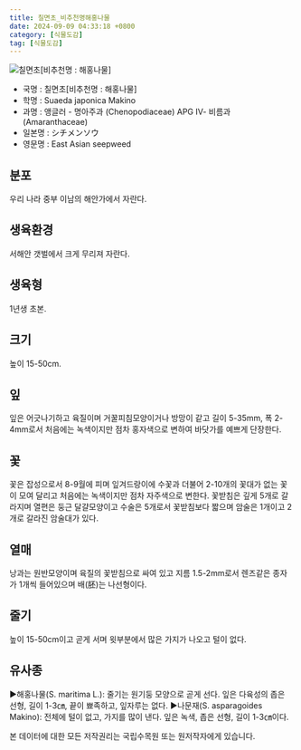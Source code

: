 ```yaml
---
title: 칠면초_비추천명해홍나물
date: 2024-09-09 04:33:18 +0800
category: [식물도감]
tag: [식물도감]
---
```




![칠면초[비추천명 : 해홍나물]](/fileUpload/plants/basic/Chenopodiaceae/Suaeda/15547/15547_1_th2.jpg)
- 국명 : 칠면초[비추천명 : 해홍나물]
- 학명 : Suaeda japonica Makino
- 과명 : 앵글러 - 명아주과 (Chenopodiaceae) APG Ⅳ- 비름과 (Amaranthaceae)
- 일본명 : シチメンソウ
- 영문명 : East Asian seepweed


## 분포
우리 나라 중부 이남의 해안가에서 자란다.
## 생육환경
서해안 갯벌에서 크게 무리져 자란다.
## 생육형
1년생 초본.
## 크기
높이 15-50cm.
## 잎
잎은 어긋나기하고 육질이며 거꿀피침모양이거나 방망이 같고 길이 5-35mm, 폭 2-4mm로서 처음에는 녹색이지만 점차 홍자색으로 변하여 바닷가를 예쁘게 단장한다.
## 꽃
꽃은 잡성으로서 8-9월에 피며 잎겨드랑이에 수꽃과 더불어 2-10개의 꽃대가 없는 꽃이 모여 달리고 처음에는 녹색이지만 점차 자주색으로 변한다. 꽃받침은 깊게 5개로 갈라지며 열편은 둥근 달걀모양이고 수술은 5개로서 꽃받침보다 짧으며 암술은 1개이고 2개로 갈라진 암술대가 있다.
## 열매
낭과는 원반모양이며 육질의 꽃받침으로 싸여 있고 지름 1.5-2mm로서 렌즈같은 종자가 1개씩 들어있으며 배(胚)는 나선형이다.
## 줄기
높이 15-50cm이고 곧게 서며 윗부분에서 많은 가지가 나오고 털이 없다.
## 유사종
▶해홍나물(S. maritima L.): 줄기는 원기둥 모양으로 곧게 선다. 잎은 다육성의 좁은 선형, 길이 1-3㎝, 끝이 뾰족하고, 잎자루는 없다. ▶나문재(S. asparagoides Makino): 전체에 털이 없고, 가지를 많이 낸다. 잎은 녹색, 좁은 선형, 길이 1-3㎝이다.






본 데이터에 대한 모든 저작권리는 국립수목원 또는 원저작자에게 있습니다.
